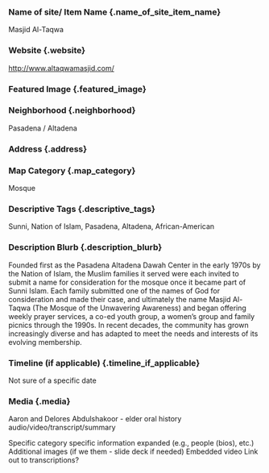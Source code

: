 ### Name of site/ Item Name {.name_of_site_item_name}
Masjid Al-Taqwa

### Website {.website}
http://www.altaqwamasjid.com/

### Featured Image {.featured_image}


### Neighborhood {.neighborhood}
Pasadena / Altadena

### Address {.address}

### Map Category  {.map_category}
Mosque

### Descriptive Tags {.descriptive_tags}
Sunni, Nation of Islam, Pasadena, Altadena, African-American

### Description Blurb {.description_blurb}
Founded first as the Pasadena Altadena Dawah Center in the early 1970s by the Nation of Islam, the Muslim families it served were each invited to submit a name for consideration for the mosque once it became part of Sunni Islam. Each family submitted one of the names of God for consideration and made their case, and ultimately the name Masjid Al-Taqwa (The Mosque of the Unwavering Awareness) and began offering weekly prayer services, a co-ed youth group, a women’s group and family picnics through the 1990s. In recent decades, the community has grown increasingly diverse and has adapted to meet the needs and interests of its evolving membership.

### Timeline (if applicable) {.timeline_if_applicable}
Not sure of a specific date

### Media  {.media}

Aaron and Delores Abdulshakoor - elder oral history audio/video/transcript/summary



Specific category specific information expanded (e.g., people (bios), etc.)
Additional images (if we them - slide deck if needed)
Embedded video
Link out to transcriptions?


